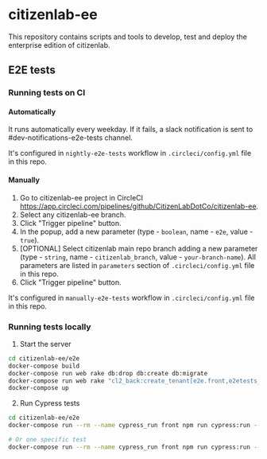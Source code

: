 # citizenlab-ee

This repository contains scripts and tools to develop, test and deploy the enterprise edition of citizenlab.

## E2E tests

### Running tests on CI

#### Automatically

It runs automatically every weekday. If it fails, a slack notification is sent to #dev-notifications-e2e-tests channel.

It's configured in `nightly-e2e-tests` workflow in `.circleci/config.yml` file in this repo.

#### Manually

1. Go to citizenlab-ee project in CircleCI https://app.circleci.com/pipelines/github/CitizenLabDotCo/citizenlab-ee.
2. Select any citizenlab-ee branch.
3. Click "Trigger pipeline" button.
4. In the popup, add a new parameter (type - `boolean`, name - `e2e`, value - `true`).
5. [OPTIONAL] Select citizenlab main repo branch adding a new parameter (type - `string`, name - `citizenlab_branch`, value - `your-branch-name`). All parameters are listed in `parameters` section of `.circleci/config.yml` file in this repo.
6. Click "Trigger pipeline" button.

It's configured in `manually-e2e-tests` workflow in `.circleci/config.yml` file in this repo.

### Running tests locally

1. Start the server

```bash
cd citizenlab-ee/e2e
docker-compose build
docker-compose run web rake db:drop db:create db:migrate
docker-compose run web rake "cl2_back:create_tenant[e2e.front,e2etests_template]"
docker-compose up
```

2. Run Cypress tests

```bash
cd citizenlab-ee/e2e
docker-compose run --rm --name cypress_run front npm run cypress:run -- --config baseUrl=http://e2e.front:3000

# Or one specific test
docker-compose run --rm --name cypress_run front npm run cypress:run -- --config baseUrl=http://e2e.front:3000 --spec 'cypress/integration/about_page.ts'
```
